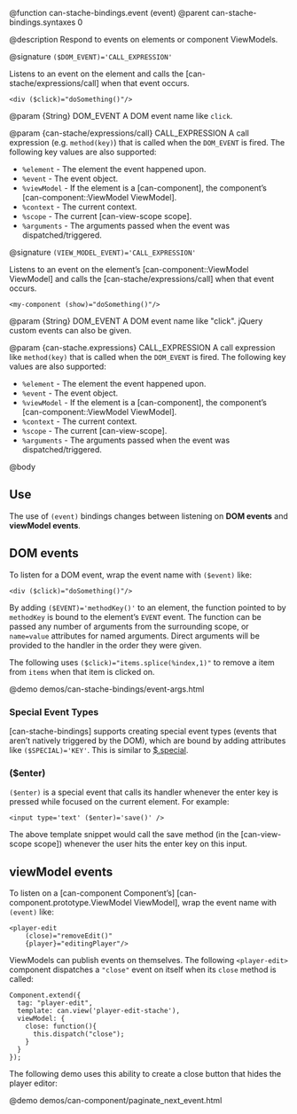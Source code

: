 @function can-stache-bindings.event \(event\)
@parent can-stache-bindings.syntaxes 0

@description Respond to events on elements or component ViewModels.

@signature `($DOM_EVENT)='CALL_EXPRESSION'`

Listens to an event on the element and calls the [can-stache/expressions/call] when that event occurs.

```
<div ($click)="doSomething()"/>
```

@param {String} DOM_EVENT A DOM event name like `click`.

@param {can-stache/expressions/call} CALL_EXPRESSION A call expression (e.g. `method(key)`) that is called when the `DOM_EVENT` is fired. The following key values are also supported:

 - `%element` - The element the event happened upon.
 - `%event` - The event object.
 - `%viewModel` - If the element is a [can-component], the component’s [can-component::ViewModel ViewModel].
 - `%context` - The current context.
 - `%scope` - The current [can-view-scope scope].
 - `%arguments` - The arguments passed when the event was dispatched/triggered.

@signature `(VIEW_MODEL_EVENT)='CALL_EXPRESSION'`

Listens to an event on the element’s [can-component::ViewModel ViewModel] and calls the [can-stache/expressions/call] when that event occurs.

```
<my-component (show)="doSomething()"/>
```

@param {String} DOM_EVENT A DOM event name like "click". jQuery custom events can also
be given.

@param {can-stache.expressions} CALL_EXPRESSION A call expression like `method(key)` that is called when the `DOM_EVENT`
is fired. The following key values are also supported:

 - `%element` - The element the event happened upon.
 - `%event` - The event object.
 - `%viewModel` - If the element is a [can-component], the component’s [can-component::ViewModel ViewModel].
 - `%context` - The current context.
 - `%scope` - The current [can-view-scope].
 - `%arguments` - The arguments passed when the event was dispatched/triggered.


@body

## Use

The use of `(event)` bindings changes between listening on __DOM events__ and __viewModel events__.

## DOM events

To listen for a DOM event, wrap the event name with `($event)` like:

```
<div ($click)="doSomething()"/>
```

By adding `($EVENT)='methodKey()'` to an element, the function pointed to
by `methodKey` is bound to the element’s `EVENT` event. The function can be
passed any number of arguments from the surrounding scope, or `name=value`
attributes for named arguments. Direct arguments will be provided to the
handler in the order they were given.

The following uses `($click)="items.splice(%index,1)"` to remove a
item from `items` when that item is clicked on.

@demo demos/can-stache-bindings/event-args.html

### Special Event Types

[can-stache-bindings] supports creating special event types
(events that aren’t natively triggered by the DOM), which are
bound by adding attributes like `($SPECIAL)='KEY'`. This is
similar to [$.special](http://benalman.com/news/2010/03/jquery-special-events/).

### ($enter)

`($enter)` is a special event that calls its handler whenever the enter
key is pressed while focused on the current element. For example:

	<input type='text' ($enter)='save()' />

The above template snippet would call the save method
(in the [can-view-scope scope]) whenever
the user hits the enter key on this input.

## viewModel events

To listen on a [can-component Component’s] [can-component.prototype.ViewModel ViewModel], wrap the event name with `(event)` like:

```
<player-edit
  	(close)="removeEdit()"
  	{player}="editingPlayer"/>
```

ViewModels can publish events on themselves. The following `<player-edit>` component
dispatches a `"close"` event on itself when its `close` method is called:

```
Component.extend({
  tag: "player-edit",
  template: can.view('player-edit-stache'),
  viewModel: {
    close: function(){
      this.dispatch("close");
    }
  }
});
```

The following demo uses this ability to create a close button that
hides the player editor:

@demo demos/can-component/paginate_next_event.html
